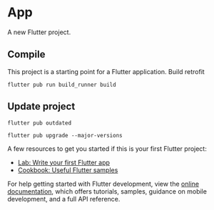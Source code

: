 # App

A new Flutter project.

## Compile

This project is a starting point for a Flutter application.
Build retrofit 

```shell
flutter pub run build_runner build
```

## Update project

```shell
flutter pub outdated

flutter pub upgrade --major-versions
```


A few resources to get you started if this is your first Flutter project:

- [Lab: Write your first Flutter app](https://docs.flutter.dev/get-started/codelab)
- [Cookbook: Useful Flutter samples](https://docs.flutter.dev/cookbook)

For help getting started with Flutter development, view the
[online documentation](https://docs.flutter.dev/), which offers tutorials,
samples, guidance on mobile development, and a full API reference.
